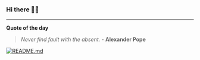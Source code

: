 ### Hi there 👋🏻


---

**Quote of the day**

> *Never find fault with the absent.* - **Alexander Pope** 

[![README.md](https://github.com/marcolovazzano/marcolovazzano/actions/workflows/readme.yml/badge.svg?branch=main)](https://github.com/marcolovazzano/marcolovazzano/actions/workflows/readme.yml)
